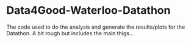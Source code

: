# Data4Good-Waterloo-Datathon
The code used to do the analysis and generate the results/plots for the Datathon. A bit rough but includes the main thigs...
